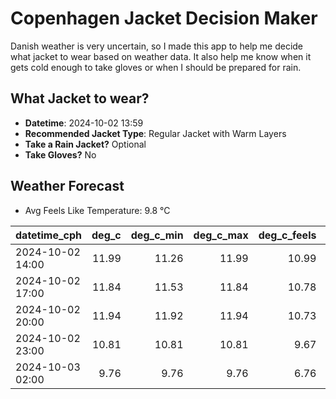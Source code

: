
# Copenhagen Jacket Decision Maker

Danish weather is very uncertain, so I made this app to help me decide what jacket to wear based on weather data. 
It also help me know when it gets cold enough to take gloves or when I should be prepared for rain.

## What Jacket to wear?

- **Datetime**: 2024-10-02 13:59
- **Recommended Jacket Type**: Regular Jacket with Warm Layers
- **Take a Rain Jacket?** Optional
- **Take Gloves?** No

## Weather Forecast
- Avg Feels Like Temperature: 9.8 °C

| datetime_cph     |   deg_c |   deg_c_min |   deg_c_max |   deg_c_feels | weather   | wind   | rain   |
|:-----------------|--------:|------------:|------------:|--------------:|:----------|:-------|:-------|
| 2024-10-02 14:00 |   11.99 |       11.26 |       11.99 |         10.99 | Rain      | Medium | Low    |
| 2024-10-02 17:00 |   11.84 |       11.53 |       11.84 |         10.78 | Rain      | Low    | Low    |
| 2024-10-02 20:00 |   11.94 |       11.92 |       11.94 |         10.73 | Clouds    | Medium | None   |
| 2024-10-02 23:00 |   10.81 |       10.81 |       10.81 |          9.67 | Clouds    | Medium | None   |
| 2024-10-03 02:00 |    9.76 |        9.76 |        9.76 |          6.76 | Clouds    | High   | None   |
        